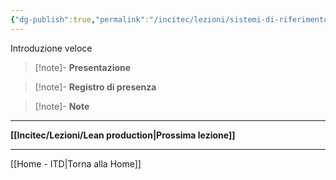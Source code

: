 ```yaml
---
{"dg-publish":true,"permalink":"/incitec/lezioni/sistemi-di-riferimento/"}
---
```


Introduzione veloce

> [!note]- **Presentazione**   
>

> [!note]- **Registro di presenza**  

> [!note]- **Note**

---

**[[Incitec/Lezioni/Lean production\|Prossima lezione]]**

---

[[Home - ITD\|Torna alla Home]]

